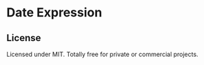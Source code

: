 # Date Expression 

## License
Licensed under MIT. Totally free for private or commercial projects.
